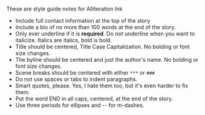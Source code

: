 These are style guide notes for Alliteration Ink

* Include full contact information at the top of the story
* Include a bio of no more than 100 words at the end of the story.
* Only ever underline if it is **required**.  Do *not* underline when you want to italicize.  Italics are italics, bold is bold.
* Title should be centered, Title Case Capitalization.  No bolding or font size changes.
* The byline should be centered and just the author's name.  No bolding or font size changes.
* Scene breaks should be centered with either `***` or `###`
* Do not use spaces or tabs to indent paragraphs.
* Smart quotes, please.  Yes, I hate them too, but it's even harder to fix them.
* Put the word END in all caps, centered, at the end of the story.
* Use three periods for ellipses and -- for m-dashes.